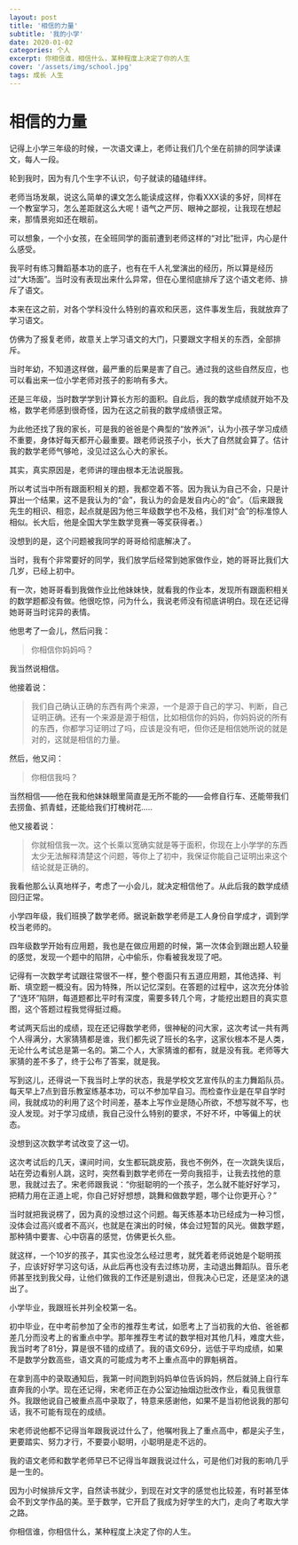 ```yaml
---
layout: post
title: '相信的力量'
subtitle: '我的小学'
date: 2020-01-02
categories: 个人
excerpt: 你相信谁，相信什么，某种程度上决定了你的人生
cover: '/assets/img/school.jpg'
tags: 成长 人生
---
```


# 相信的力量


记得上小学三年级的时候，一次语文课上，老师让我们几个坐在前排的同学读课文，每人一段。

轮到我时，因为有几个生字不认识，句子就读的磕磕绊绊。

老师当场发飙，说这么简单的课文怎么能读成这样，你看XXX读的多好，同样在一个教室学习，怎么差距就这么大呢！语气之严厉、眼神之鄙视，让我现在想起来，那情景宛如还在眼前。

可以想象，一个小女孩，在全班同学的面前遭到老师这样的“对比”批评，内心是什么感受。

我平时有练习舞蹈基本功的底子，也有在千人礼堂演出的经历，所以算是经历过“大场面”。当时没有表现出来什么异常，但在心里彻底排斥了这个语文老师、排斥了语文。

本来在这之前，对各个学科没什么特别的喜欢和厌恶，这件事发生后，我就放弃了学习语文。

仿佛为了报复老师，故意关上学习语文的大门，只要跟文字相关的东西，全部排斥。

当时年幼，不知道这样做，最严重的后果是害了自己。通过我的这些自然反应，也可以看出来一位小学老师对孩子的影响有多大。

还是三年级，当时数学学到计算长方形的面积。自此后，我的数学成绩就开始不及格，数学老师感到很奇怪，因为在这之前我的数学成绩很正常。

为此他还找了我的家长，可是我的爸爸是个典型的“放养派”，认为小孩子学习成绩不重要，身体好每天都开心最重要。跟老师说孩子小，长大了自然就会算了。估计我的数学老师气够呛，没见过这么心大的家长。

其实，真实原因是，老师讲的理由根本无法说服我。

所以考试当中所有跟面积相关的题，我都空着不答。因为我认为自己不会，只是计算出一个结果，这不是我认为的“会”，我认为的会是发自内心的“会”。（后来跟我先生的相识、相恋，起点就是因为他三年级数学也不及格，我们对“会”的标准惊人相似。长大后，他是全国大学生数学竞赛一等奖获得者。）

没想到的是，这个问题被我同学的哥哥给彻底解决了。

当时，我有个非常要好的同学，我们放学后经常到她家做作业，她的哥哥比我们大几岁，已经上初中。

有一次，她哥哥看到我做作业比他妹妹快，就看我的作业本，发现所有跟面积相关的数学题都没有做。他很吃惊，问为什么，我说老师没有彻底讲明白。现在还记得她哥哥当时诧异的表情。

他思考了一会儿，然后问我：

> 你相信你妈妈吗？

我当然说相信。

他接着说：

> 我们自己确认正确的东西有两个来源，一个是源于自己的学习、判断，自己证明正确。还有一个来源是源于相信，比如相信你的妈妈，你妈妈说的所有的东西，你都学习证明过了吗，应该是没有吧，但你还是相信她所说的就是对的，这就是相信的力量。

然后，他又问：

> 你相信我吗？

当然相信——他在我和他妹妹眼里简直是无所不能的——会修自行车、还能带我们去捞鱼、抓青蛙，还能给我们打槐树花.....

他又接着说：

> 你就相信我一次。这个长乘以宽确实就是等于面积，你现在上小学学的东西太少无法解释清楚这个问题，等你上了初中，我保证你能自己证明出来这个结论就是正确的。

我看他那么认真地样子，考虑了一小会儿，就决定相信他了。从此后我的数学成绩回归正常。

小学四年级，我们班换了数学老师。据说新数学老师是工人身份自学成才，调到学校当老师的。

四年级数学开始有应用题，我也是在做应用题的时候，第一次体会到跟出题人较量的感觉，发现一个题中的陷阱，心中偷乐，你看被我发现了吧。

记得有一次数学考试跟往常很不一样，整个卷面只有五道应用题，其他选择、判断、填空题一概没有。因为特殊，所以记忆深刻。在答题的过程中，这次充分体验了“连环”陷阱，每道题都比平时有深度，需要多转几个弯，才能挖出题目的真实意图，这个答题过程我觉得挺过瘾。

考试两天后出的成绩，现在还记得数学老师，很神秘的问大家，这次考试一共有两个人得满分，大家猜猜都是谁，我们都先说了班长的名字，这家伙根本不是人类，无论什么考试总是第一名的。第二个人，大家猜谁的都有，就是没有我。老师等大家猜的差不多了，终于公布了答案，就是我。

写到这儿，还得说一下我当时上学的状态，我是学校文艺宣传队的主力舞蹈队员。每天早上7点到音乐教室练基本功，可以不参加早自习。而检查作业是在早自学时间，我就成功的利用了这个时间差，基本上写作业是随心所欲，不想写就不写，也没人发现。对于学习成绩，我自己没什么特别的要求，不好不坏，中等偏上的状态。

没想到这次数学考试改变了这一切。

这次考试后的几天，课间时间，女生都玩跳皮筋，我也不例外，在一次跳失误后，站在旁边看别人跳，这时，突然看到数学老师在一旁向我招手，让我去找他的意思，我就过去了。宋老师跟我说：“你挺聪明的一个孩子，怎么就不能好好学习，把精力用在正道上呢，你自己好好想想，跳舞和做数学题，哪个让你更开心？”

当时就把我说楞了，因为真的没想过这个问题。每天练基本功已经成为一种习惯，没体会过高兴或者不高兴，也就是在演出的时候，体会过短暂的风光。做数学题，那种猜中要害、心中窃喜的感觉，仿佛更长久些。

就这样，一个10岁的孩子，其实也没怎么经过思考，就凭着老师说她是个聪明孩子，应该好好学习这句话，从此后再也没有去过练功房，主动退出舞蹈队。音乐老师甚至找到我父母，让他们做我的工作还是别退出，但我决心已定，还是坚决的退出了。

小学毕业，我跟班长并列全校第一名。

初中毕业，在中考前参加了全市的推荐生考试，如愿考上了当初我的大伯、爸爸都差几分而没考上的省重点中学。那年推荐生考试的数学相对其他几科，难度大些，我当时考了81分，算是很不错的成绩了。我的语文69分，远低于平均成绩，如果不是数学分数高些，语文真的可能成为考不上重点高中的罪魁祸首。

在拿到高中的录取通知后，我第一时间跑到妈妈单位告诉妈妈，然后就骑上自行车直奔我的小学。现在还记得，宋老师正在办公室边抽烟边批改作业，看见我很意外。我跟他说自己被重点高中录取了，特意来感谢他，如果不是当初他说我的那句话，我不可能有现在的成绩。

宋老师说他都不记得当年跟我说过什么了，他嘱咐我上了重点高中，都是尖子生，更要踏实、努力才行，不要耍小聪明，小聪明是走不远的。

我的语文老师和数学老师早已不记得当年跟我说过什么，可是他们对我的影响几乎是一生的。

因为小时候排斥文字，自然读书就少，到现在对文字的感觉也比较差，有时甚至体会不到文学作品的美。至于数学，它开启了我成为好学生的大门，走向了考取大学之路。

你相信谁，你相信什么，某种程度上决定了你的人生。

















